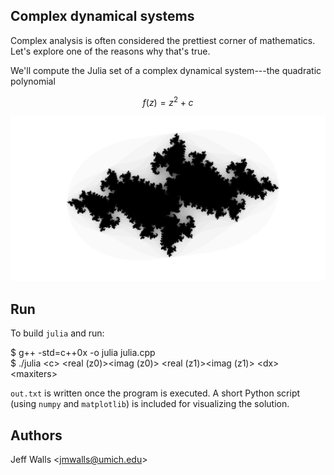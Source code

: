 Complex dynamical systems
-----

Complex analysis is often considered the prettiest corner of mathematics.
Let's explore one of the reasons why that's true.

We'll compute the Julia set of a complex dynamical system---the quadratic
polynomial

$$
\begin{equation}
    f (z) = z^2 + c
\end{equation}
$$

![Alt text](https://raw.githubusercontent.com/jmwalls/julia/master/example.png "c = -0.726895347709114071439 + 0.188887129043845954792 i")


Run
-----

To build `julia` and run:

$ g++ -std=c++0x -o julia julia.cpp  
$ ./julia \<c\> \<real (z0)\>\<imag (z0)\> \<real (z1)\>\<imag (z1)\> \<dx\> \<maxiters\>

`out.txt` is written once the program is executed. A short Python script
(using `numpy` and `matplotlib`) is included for visualizing the solution.

Authors
-----
Jeff Walls \<jmwalls@umich.edu\>
